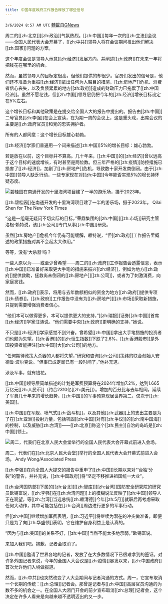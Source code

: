 ```yaml
---
title: 中国年度政府工作报告释放了哪些信号
---
```

`3/6/2024 8:57 AM UTC` [轉載自GNews](https://gnews.org/articles/2368733)

周二的[[zh:北京]][[zh:政治]]气氛热烈。[[zh:中国]]每年一次的[[zh:立法]]会议——全国人民代表大会开幕了，[[zh:中共]]领导人将在会议期间推出他们解决[[zh:国家]]问题的方案。

这个年度会议是领导人示意[[zh:经济]]发展方向，并阐述[[zh:政府]]在未来一年将把钱花在哪里的机会。

然而，虽然领导人的目标定很高，但他们提供的却很少。官员们发出的信号是，他们还不准备为重振[[zh:经济]]拿出任何为人瞩目的措施，[[zh:房地产]]危机、消费者信心丧失，以及负债累累的地方[[zh:政府]]造成的财政压力已拖累了[[zh:中国经济]]。虽然不愿花钱，但[[zh:中国]]领导层仍把今年的[[zh:经济]]增长目标设定在5%左右。

这个增长目标和其他政策是在提交给全国人大的报告中提出的。报告由[[zh:中国]]二号官员[[zh:李强]]在会上宣读，在为期一周的会议上，这是重头戏，出席会议的主要是[[zh:政府官员]]和党的忠实拥护者。

所有的人都同意：这个增长目标雄心勃勃。

[[zh:经济]]学家们普遍用一个词来描述[[zh:中国]]5%的增长目标：雄心勃勃。

若是放在以前，这个目标并不算高。几十年来，[[zh:中国]]的[[zh:经济]]曾以远高于这个目标的速度增长，有时甚至是两位数。但三年严格的[[zh:疫情]]防控措施已损害了[[zh:经济]]，加剧了[[zh:房地产]]危机，导致数十家开发商倒闭。由于[[zh:中国]]领导人缺乏行动，一些专家现在对[[zh:中国]]今年能否实现5%的增长持怀疑态度。

![碧桂园在南通开发的十里海湾项目建了一半的游乐场，摄于2023年。](https://static01.nyt.com/images/2024/03/05/multimedia/05China-Takeaways-02-pwqv/05China-Takeaways-02-pwqv-master1050.jpg "碧桂园在南通开发的十里海湾项目建了一半的游乐场，摄于2023年。")

[[zh:碧桂园]]在南通开发的十里海湾项目建了一半的游乐场，摄于2023年。 Qilai Shen for The New York Times

“这是一组毫无疑问不切实际的目标，”荣鼎集团的[[zh:中国]][[zh:市场]]研究主管洛根·赖特说，该[[zh:公司]]专门从事[[zh:中国]]研究。

虽然[[zh:房地产]]危机今年仍有可能缓解，赖特说，“但[[zh:政府]]工作报告里概述的政策措施对其不会起太大作用。”

等等，没有‘大杀器’吗？

一些人原以为——或至少曾希望——周二的[[zh:政府]]工作报告会透露信息，表示[[zh:中国]]已准备好采取更大手笔的措施来振兴[[zh:经济]]，例如为地方[[zh:政府]]提供救助，拯救尚未倒闭的[[zh:房地产]][[zh:公司]]，或者为了刺激消费，向家庭发钱。

然而，[[zh:政府]]表示，将用与去年数额相似的资金为地方[[zh:政府]]提供专项[[zh:债券]]。[[zh:政府]]工作报告中没有为[[zh:房地产]][[zh:市场]]采取新措施，只提到需要增强消费者信心。

“他们本可以做得更多，本可以提供更大的支持，”[[zh:瑞银]]证券[[zh:中国]]首席[[zh:经济]]学家汪涛说。“他们需要中央[[zh:政府]]更明确的支持，”她说。

不只是[[zh:经济]]学家感觉不到兴奋。曾希望[[zh:中国]]拿出大手笔措施的投资者们也颇为失望。[[zh:香港]]的[[zh:恒生指数]]下跌了2.6%，[[zh:香港股市]]是外国投资者能押注[[zh:中国]]大[[zh:公司]]的地方。

“任何期待政策大杀器的人都将失望，”研究和咨询[[zh:公司]]策纬的联合创始人安德鲁·波尔克说。“但事已成定局已有一段时间了，”他补充道。

涉及军事，就有钱花。

[[zh:中国]]领导层简单描述的计划是军费预算将在2024年增加7.2%，达到1.665万亿元[[zh:人民币]]（约合2310亿[[zh:美元]]）。增加的百分比与去年相同，延续了军费几十年来的增长趋势，[[zh:中国]]的军事预算现居世界第二，仅次于[[zh:美国]]。

[[zh:中国]]在军舰、喷气式[[zh:战斗机]]，以及其他[[zh:武器]]上的支出主要是为了在[[zh:亚洲]]投射力量，包括巩固[[zh:中国]]对有[[zh:争议]]的[[zh:南中国海]]的控制，以及威胁[[zh:台湾]]——[[zh:北京]]称这个[[zh:民主]]自治的岛屿是[[zh:中国]]领土。

![周二，代表们在北京人民大会堂举行的全国人民代表大会开幕式前进入会场。](https://static01.nyt.com/images/2024/03/05/multimedia/05China-Takeaways-03-pwqv/05China-Takeaways-03-pwqv-master1050.jpg "周二，代表们在北京人民大会堂举行的全国人民代表大会开幕式前进入会场。")

周二，代表们在[[zh:北京人民大会堂]]举行的全国人民代表大会开幕式前进入会场。 Andy Wong/Associated Press

[[zh:李强]]在向全国人大提交的报告中重申了[[zh:中国]]长期以来对“‘台独’分裂”的警告，并补充说，[[zh:中国政府]]将“坚定不移推进祖国统一大业”。

[[zh:台湾国防部]]下属的[[zh:台北]][[zh:智库]][[zh:台湾]]国防安全研究院的研究员欧锡富说，[[zh:李强]]在[[zh:台湾问题]]上的模糊说法反映了[[zh:中国]]领导人正在观望，等[[zh:台湾]]当选总统[[zh:赖清德]]今年[[zh:5月]]就职后再考虑采取任何大动作，其中可能包括在[[zh:台湾]]周边进行更多的军事行动。

但[[zh:中国]]继续增加军费表明，[[zh:习近平]]将继续为潜在的冲突做准备，即便只是为了向[[zh:华盛顿]]表明，它在维护自身利益上是认真的。

“因为与[[zh:美国]]的关系不好，[[zh:中国]]当然不能太多地示弱，”欧锡富说。

来加入我们吧。抱歉，记者会取消了。

[[zh:中国]]邀请了世界各地的记者，发放了在大多数情况下已很难拿到的签证。对许多外国记者来说，今年的全国人大会议是[[zh:疫情]]暴发以来，[[zh:中国政府]]首次允许他们入境做报道。

然而，[[zh:中共]]也突然改变了人大会期间与记者沟通的方式。周一，它宣布取消一个长期的传统：[[zh:总理]]记者会。那曾是记者与[[zh:中国]]高层官员沟通的为数不多的机会之一。在全国人大闭门开会的前夕宣布取消[[zh:总理]]记者会，这个决定在许多人看来是向越来越不透明迈出的又一步。
